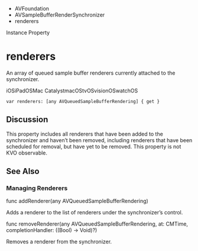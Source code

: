 

- AVFoundation
- AVSampleBufferRenderSynchronizer
-  renderers 

Instance Property

# renderers

An array of queued sample buffer renderers currently attached to the synchronizer.

iOSiPadOSMac CatalystmacOStvOSvisionOSwatchOS

``` source
var renderers: [any AVQueuedSampleBufferRendering] { get }
```

## Discussion

This property includes all renderers that have been added to the synchronizer and haven’t been removed, including renderers that have been scheduled for removal, but have yet to be removed. This property is not KVO observable.

## See Also

### Managing Renderers

func addRenderer(any AVQueuedSampleBufferRendering)

Adds a renderer to the list of renderers under the synchronizer’s control.

func removeRenderer(any AVQueuedSampleBufferRendering, at: CMTime, completionHandler: ((Bool) -> Void)?)

Removes a renderer from the synchronizer.

